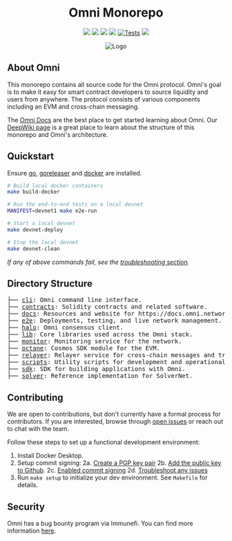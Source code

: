 <h1 align="center">Omni Monorepo</h1>

<p align="center"><a href="https://docs.omni.network/"><img src="https://img.shields.io/badge/Docs-docs.omni.network-176CFF.svg"></a>
<a href="https://deepwiki.com/omni-network/omni"><img src="https://img.shields.io/badge/DeepWiki-View%20on%20DeepWiki-8A2BE2.svg"></a>
<a href="https://github.com/omni-network/omni/releases/"><img src="https://img.shields.io/github/release/omni-network/omni.svg?color=176CFF"></a>
<a href="https://goreportcard.com/report/github.com/omni-network/omni"><img src="https://goreportcard.com/badge/github.com/omni-network/omni"></a>
<a href="https://github.com/omni-network/omni/actions?query=workflow%3Aci-main"><img src="https://img.shields.io/github/actions/workflow/status/omni-network/omni/ci-main.yaml?label=Tests&logoColor=white" alt="Tests"></a>
<a href="https://x.com/OmniFDN"><img src="https://img.shields.io/twitter/follow/OmniFDN.svg?label=Follow"></a></p>

<div align="center"><img src="https://docs.omni.network/img/omni-banner.png" alt="Logo"></div>

## About Omni

This monorepo contains all source code for the Omni protocol. Omni's goal is to make it easy for smart contract developers to source liquidity and users from anywhere. The protocol consists of various components including an EVM and cross-chain messaging.

The [Omni Docs](https://docs.omni.network/) are the best place to get started learning about Omni. Our [DeepWiki page](https://deepwiki.com/omni-network/omni) is a great place to learn about the structure of this monorepo and Omni's architecture.

## Quickstart

Ensure [go](https://go.dev/doc/install), [goreleaser](https://goreleaser.com/install/) and [docker](https://docs.docker.com/engine/install/) are installed.

```bash
# Build local docker containers
make build-docker

# Run the end-to-end tests on a local devnet
MANIFEST=devnet1 make e2e-run

# Start a local devnet
make devnet-deploy

# Stop the local devnet
make devnet-clean
```
_If any of above commands fail, see the [troubleshooting section](./e2e/README.md#troubleshooting)._

## Directory Structure

<pre>
├── <a href="./cli/">cli</a>: Omni command line interface.
├── <a href="./contracts/">contracts</a>: Solidity contracts and related software.
├── <a href="./docs/">docs</a>: Resources and website for https://docs.omni.network.
├── <a href="./e2e/">e2e</a>: Deployments, testing, and live network management.
├── <a href="./halo/">halo</a>: Omni consensus client.
├── <a href="./lib/">lib</a>: Core libraries used across the Omni stack.
├── <a href="./monitor/">monitor</a>: Monitoring service for the network.
├── <a href="./octane/">octane</a>: Cosmos SDK module for the EVM.
├── <a href="./relayer/">relayer</a>: Relayer service for cross-chain messages and transactions.
├── <a href="./scripts/">scripts</a>: Utility scripts for development and operational tasks.
├── <a href="./sdk/">sdk</a>: SDK for building applications with Omni.
├── <a href="./solver/">solver</a>: Reference implementation for SolverNet.
</pre>

## Contributing

We are open to contributions, but don't currently have a formal process for contributors. If you are interested, browse through [open issues](https://github.com/omni-network/omni/issues) or reach out to chat with the team.

Follow these steps to set up a functional development environment:

1. Install Docker Desktop.
2. Setup commit signing:
  2a. [Create a PGP key pair](https://docs.github.com/en/authentication/managing-commit-signature-verification/generating-a-new-gpg-key)
  2b. [Add the public key to Github](https://docs.github.com/en/authentication/managing-commit-signature-verification/adding-a-gpg-key-to-your-github-account).
  2c. [Enabled commit signing](https://docs.github.com/en/authentication/managing-commit-signature-verification/signing-commits)
  2d. [Troubleshoot any issues](https://gist.github.com/paolocarrasco/18ca8fe6e63490ae1be23e84a7039374)
3. Run `make setup` to initialize your dev environment. See `Makefile` for details.

## Security

Omni has a bug bounty program via Immunefi. You can find more information [here](https://immunefi.com/bug-bounty/omni-network/information/).
